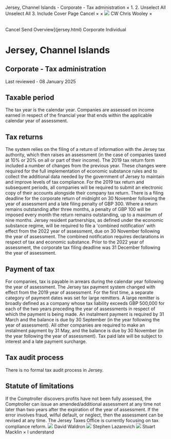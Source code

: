 Jersey, Channel Islands - Corporate - Tax administration
×
1.
2.
Unselect All
Unselect All
3.
Include Cover Page
Cancel
×
×
![](-/media/world-wide-tax-summaries/attachments/global---chris-wooley.ashx%3Frev=ac5e5f3223b34096b1afc2a6009c7320&revision=ac5e5f32-23b3-4096-b1af-c2a6009c7320&hash=859B7ADC84DC2CBEC9760E9E6EE7DE6D0A8BFCDF)
CW
Chris Wooley
×
######
Cancel
Send
Overview](jersey.html)
Corporate
Individual
# Jersey, Channel Islands
## Corporate - Tax administration
Last reviewed - 08 January 2025
## Taxable period
The tax year is the calendar year. Companies are assessed on income earned in respect of the financial year that ends within the applicable calendar year of assessment.
## Tax returns
The system relies on the filing of a return of information with the Jersey tax authority, which then raises an assessment (in the case of companies taxed at 10% or 20% on all or part of their income).
The 2019 tax return form included a number of changes from the previous year. These changes were required for the full implementation of economic substance rules and to collect the additional data needed by the government of Jersey to maintain and improve levels of tax compliance. For the 2019 tax return and subsequent periods, all companies will be required to submit an electronic copy of their accounts alongside their company tax return.
There is a filing deadline for the corporate return of midnight on 30 November following the year of assessment and a late filing penalty of GBP 300. Where a return remains outstanding after three months, a penalty of GBP 100 will be imposed every month the return remains outstanding, up to a maximum of nine months.
Jersey resident partnerships, as defined under the economic substance regime, will be required to file a 'combined notification' with effect from the 2022 year of assessment, due on 30 November following the year of assessment. The combined notification requires declarations in respect of tax and economic substance.
Prior to the 2022 year of assessment, the corporate tax filing deadline was 31 December following the year of assessment.
## Payment of tax
For companies, tax is payable in arrears during the calendar year following the year of assessment.
The Jersey tax payment system changed with effect from the 2019 year of assessment. For the first time, a separate category of payment dates was set for large remitters. A large remitter is broadly defined as a company whose tax liability exceeds GBP 500,000 for each of the two years preceding the year of assessments in respect of which the payment is being made. An instalment payment is required by 31 March and the balance is due by 30 September (in the year following the year of assessment).
All other companies are required to make an instalment payment by 31 May, and the balance is due by 30 November (in the year following the year of assessment).
Tax paid late will be subject to interest and a late payment surcharge.
## Tax audit process
There is no formal tax audit process in Jersey.
## Statute of limitations
If the Comptroller discovers profits have not been fully assessed, the Comptroller can issue an amended/additional assessment at any time not later than two years after the expiration of the year of assessment. If the error involves fraud, wilful default, or neglect, then the assessment can be revised at any time.
The Jersey Taxes Office is currently focusing on tax compliance reform.
![](-/media/world-wide-tax-summaries/jerseydavid-waldronjerseychannelislandsdavidwaldronpng20210526143553025.ashx%3Frev=c613606ed0f648eea1d9af6544826572&revision=c613606e-d0f6-48ee-a1d9-af6544826572&hash=0FD27CB7E29D645E0568A947BB9F68E5133DECC0)
David Waldron
![](-/media/world-wide-tax-summaries/jerseystephen-lazarevichslwebp20231222061029024.ashx%3Frev=8734964588f64062afadc36869038417&revision=87349645-88f6-4062-afad-c36869038417&hash=EBE16F04BED10640B3487CF170A1EEBEA2FF4DD2)
Stephen Lazarevich
![](-/media/world-wide-tax-summaries/jerseystuart-macklinstuartjpg20231222061245701.ashx%3Frev=87267061b64f412bb0474bf1a4d6e635&revision=87267061-b64f-412b-b047-4bf1a4d6e635&hash=747D51DC46F2C9DAB11A65F52E8D7EA2BEBFD09C)
Stuart Macklin
×
I understand